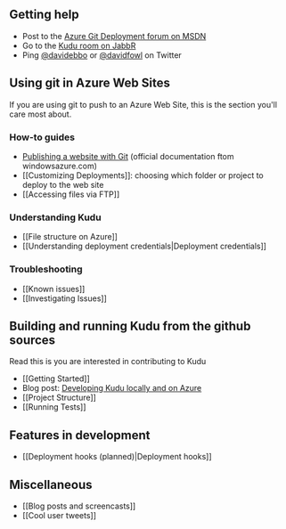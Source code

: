 ## Getting help

* Post to the [Azure Git Deployment forum on MSDN](http://social.msdn.microsoft.com/Forums/en-US/azuregit)
* Go to the [Kudu room on JabbR](http://jabbr.net/#/rooms/kudu)
* Ping [@davidebbo](https://twitter.com/davidebbo) or [@davidfowl](https://twitter.com/davidfowl) on Twitter


## Using git in Azure Web Sites

If you are using git to push to an Azure Web Site, this is the section you'll care most about.

### How-to guides

* [Publishing a website with Git](https://www.windowsazure.com/en-us/develop/nodejs/common-tasks/publishing-with-git/) (official documentation ftom windowsazure.com)
* [[Customizing Deployments]]: choosing which folder or project to deploy to the web site
* [[Accessing files via FTP]]

### Understanding Kudu

* [[File structure on Azure]]
* [[Understanding deployment credentials|Deployment credentials]]


### Troubleshooting

* [[Known issues]]
* [[Investigating Issues]]


## Building and running Kudu from the github sources

Read this is you are interested in contributing to Kudu

* [[Getting Started]]
* Blog post: [Developing Kudu locally and on Azure](http://blog.davidebbo.com/2012/06/developing-kudu-locally-and-on-azure.html)
* [[Project Structure]]
* [[Running Tests]]

## Features in development

* [[Deployment hooks (planned)|Deployment hooks]]


## Miscellaneous

* [[Blog posts and screencasts]]
* [[Cool user tweets]]